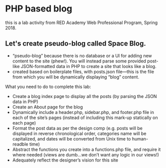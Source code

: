 # PHP based blog
this is a lab activity from RED Academy Web Professional Program, Spring 2018.
## Let's create pseudo-blog called Space Blog.

+  “pseudo-blog” because there is no database or a UI for adding new content to the site (phew!). You will instead parse some provided post-like JSON-formatted data in PHP to create a site that looks like a blog.
+ created based on boilerplate files, with posts.json file—this is the file from which you will be dynamically displaying “blog” content.

What you need to do to complete this lab:
* Create a blog index page to display all the posts (by parsing the JSON data in PHP)
* Create an About page for the blog
* Dynamically include a header.php, sidebar.php, and footer.php file in each of the site’s pages (instead of including this mark-up statically on each page)
* Format the post data as per the design comp (e.g. posts will be displayed in reverse chronological order, categories name will be capitalized, and dates will be converted from Unix time to human-readble time)
* Abstract the functions you create into a functions.php file, and require it where needed (views are dumb…we don’t want any logic in our views!)
* Adequately reflect the designer’s vision for this site